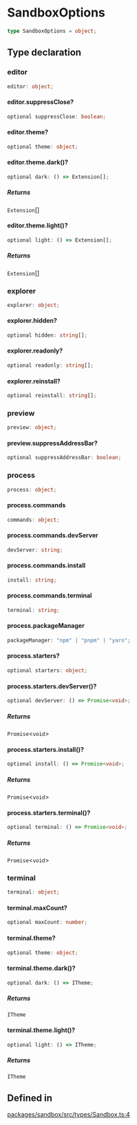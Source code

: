 # SandboxOptions

```ts
type SandboxOptions = object;
```

## Type declaration

### editor

```ts
editor: object;
```

#### editor.suppressClose?

```ts
optional suppressClose: boolean;
```

#### editor.theme?

```ts
optional theme: object;
```

#### editor.theme.dark()?

```ts
optional dark: () => Extension[];
```

##### Returns

`Extension`[]

#### editor.theme.light()?

```ts
optional light: () => Extension[];
```

##### Returns

`Extension`[]

### explorer

```ts
explorer: object;
```

#### explorer.hidden?

```ts
optional hidden: string[];
```

#### explorer.readonly?

```ts
optional readonly: string[];
```

#### explorer.reinstall?

```ts
optional reinstall: string[];
```

### preview

```ts
preview: object;
```

#### preview.suppressAddressBar?

```ts
optional suppressAddressBar: boolean;
```

### process

```ts
process: object;
```

#### process.commands

```ts
commands: object;
```

#### process.commands.devServer

```ts
devServer: string;
```

#### process.commands.install

```ts
install: string;
```

#### process.commands.terminal

```ts
terminal: string;
```

#### process.packageManager

```ts
packageManager: "npm" | "pnpm" | "yarn";
```

#### process.starters?

```ts
optional starters: object;
```

#### process.starters.devServer()?

```ts
optional devServer: () => Promise<void>;
```

##### Returns

`Promise`\<`void`\>

#### process.starters.install()?

```ts
optional install: () => Promise<void>;
```

##### Returns

`Promise`\<`void`\>

#### process.starters.terminal()?

```ts
optional terminal: () => Promise<void>;
```

##### Returns

`Promise`\<`void`\>

### terminal

```ts
terminal: object;
```

#### terminal.maxCount?

```ts
optional maxCount: number;
```

#### terminal.theme?

```ts
optional theme: object;
```

#### terminal.theme.dark()?

```ts
optional dark: () => ITheme;
```

##### Returns

`ITheme`

#### terminal.theme.light()?

```ts
optional light: () => ITheme;
```

##### Returns

`ITheme`

## Defined in

[packages/sandbox/src/types/Sandbox.ts:4](https://github.com/frontendat/karagoz/blob/main/packages/sandbox/src/types/Sandbox.ts#L4)
